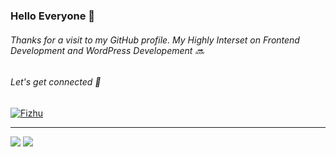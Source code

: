 ### Hello Everyone :handshake:
###### Thanks for a visit to my GitHub profile. My Highly Interset on Frontend Development and WordPress Developement :soon:
###### Let's get connected 	:hugs:
<p><a href="https://github.com/BriyanSitinjak"><img src="https://github-profile-trophy.vercel.app/?username=BriyanSitinjak&column=6&row=1&margin-w=15&margin-h=15" alt="Fizhu" /></a></p>
<hr>

![](https://github-readme-stats.vercel.app/api?username=BriyanSitinjak&&show_icons=true&count_private=true&line_height=40)
![](https://github-readme-stats.vercel.app/api/top-langs/?username=BriyanSitinjak&hide=html)
